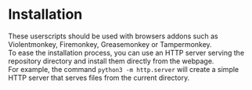 # Installation

These userscripts should be used with browsers addons such as Violentmonkey, Firemonkey, Greasemonkey or Tampermonkey.  
To ease the installation process, you can use an HTTP server serving the repository directory and install them directly from the webpage.  
For example, the command `python3 -m http.server` will create a simple HTTP server that serves files from the current directory.

